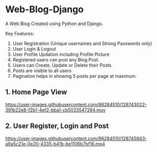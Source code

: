 
# Web-Blog-Django

A Web Blog Created using Python and Django.

Key Features:
1) User Registration (Unique usernames and Strong Passwords only)
2) User Login & Logout
3) User Profile Updation including Profile Picture
4) Registered users can post any Blog Post.
5) Users can Create, Update or Delete their Posts
6) Posts are visible to all users
7) Pagination helps in showing 5 posts per page at maximum.

## 1. Home Page View

https://user-images.githubusercontent.com/86284510/128743022-391b22e8-f2b1-4ef2-bba1-cb5033547294.mov

## 2. User Register, Login and Post


https://user-images.githubusercontent.com/86284510/128745843-a9a5c21e-0e20-4335-b41b-be1106b7bf16.mp4

